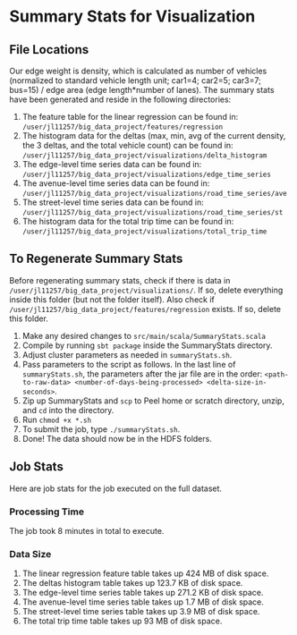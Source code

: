 # Summary Stats for Visualization
## File Locations
Our edge weight is density, which is calculated as number of vehicles (normalized to standard vehicle length unit; car1=4; car2=5; car3=7; bus=15) / edge area (edge length*number of lanes). The summary stats have been generated and reside in the following directories:
1. The feature table for the linear regression can be found in:  
```/user/jl11257/big_data_project/features/regression```  
2. The histogram data for the deltas (max, min, avg of the current density, the 3 deltas, and the total vehicle count) can be found in:
```/user/jl11257/big_data_project/visualizations/delta_histogram```  
3. The edge-level time series data can be found in:
```/user/jl11257/big_data_project/visualizations/edge_time_series```  
4. The avenue-level time series data can be found in:
```/user/jl11257/big_data_project/visualizations/road_time_series/ave```  
5. The street-level time series data can be found in:  
```/user/jl11257/big_data_project/visualizations/road_time_series/st```  
6. The histogram data for the total trip time can be found in:
```/user/jl11257/big_data_project/visualizations/total_trip_time```

## To Regenerate Summary Stats
Before regenerating summary stats, check if there is data in ```/user/jl11257/big_data_project/visualizations/```. If so, delete everything inside this folder (but not the folder itself). Also check if ```/user/jl11257/big_data_project/features/regression``` exists. If so, delete this folder. 
1. Make any desired changes to ```src/main/scala/SummaryStats.scala```
2. Compile by running ```sbt package``` inside the SummaryStats directory.
3. Adjust cluster parameters as needed in ```summaryStats.sh```. 
4. Pass parameters to the script as follows. In the last line of ```summaryStats.sh```, the parameters after the jar file are in the order: ```<path-to-raw-data> <number-of-days-being-processed> <delta-size-in-seconds>```.
5. Zip up SummaryStats and ```scp``` to Peel home or scratch directory, unzip, and ```cd``` into the directory.
6. Run ```chmod +x *.sh```
7. To submit the job, type ```./summaryStats.sh```.
8. Done! The data should now be in the HDFS folders.

## Job Stats
Here are job stats for the job executed on the full dataset.
### Processing Time
The job took 8 minutes in total to execute.
### Data Size
1. The linear regression feature table takes up 424 MB of disk space.
2. The deltas histogram table takes up 123.7 KB of disk space.
3. The edge-level time series table takes up 271.2 KB of disk space.
4. The avenue-level time series table takes up 1.7 MB of disk space.
5. The street-level time series table takes up 3.9 MB of disk space.
6. The total trip time table takes up 93 MB of disk space.